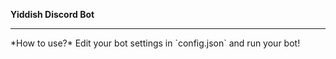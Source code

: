 **Yiddish Discord Bot**
<hr>
*How to use?*
Edit your bot settings in `config.json` and run your bot!